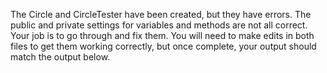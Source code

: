 The Circle and CircleTester have been created, but they have errors. The public and private settings for variables and methods are not all correct.
Your job is to go through and fix them. You will need to make edits in both files to get them working correctly, but once complete, your output should match the output below.
